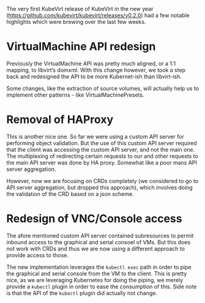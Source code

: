 The very first KubeVirt release of KubeVirt in the new year
(<https://github.com/kubevirt/kubevirt/releases/v0.2.0>) had a few
notable highlights which were brewing over the last few weeks.

VirtualMachine API redesign
===========================

Previously the VirtualMachine API was pretty much aligned, or a 1:1
mapping, to libvirt’s domxml. With this change however, we took a step
back and redesigned the API to be more Kubernet-ish than libvirt-ish.

Some changes, like the extraction of source volumes, will actually help
us to implement other patterns - like VirtualMachinePresets.

Removal of HAProxy
==================

This is another nice one. So far we were using a custom API server for
performing object validation. But the use of this custom API server
required that the client was accessing the custom API server, and not
the main one. The multiplexing of redirecting certain requests to our
and other requests to the main API server was done by HA proxy. Somewhat
like a poor mans API server aggregation.

However, now we are focusing on CRDs completely (we considered to go to
API server aggregation, but dropped this approach), which involves doing
the validation of the CRD based on a json scheme.

Redesign of VNC/Console access
==============================

The afore mentioned custom API server contained subresources to permit
inbound access to the graphical and serial consoel of VMs. But this does
not work with CRDs and thus we are now using a different approach to
provide access to those.

The new implementation leverages the `kubectl exec` path in order to
pipe the graphical and serial console from the VM to the client. This is
pretty nice, as we are leveraging Kubernetes for doing the piping, we
merely provide a `kubectl` plugin in order to ease the consumption of
this. Side note is that the API of the `kubectl` plugin did actually not
change.
